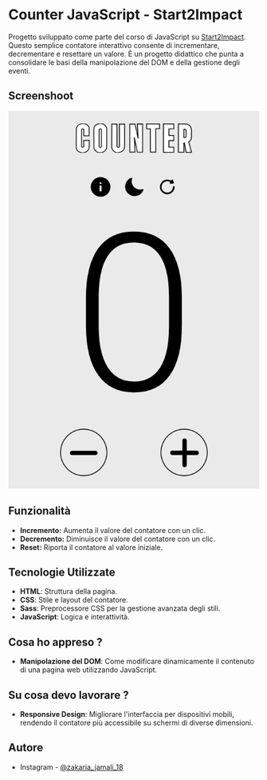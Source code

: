 # Counter JavaScript - Start2Impact

Progetto sviluppato come parte del corso di JavaScript su [Start2Impact](https://www.start2impact.it). Questo semplice contatore interattivo consente di incrementare, decrementare e resettare un valore. È un progetto didattico che punta a consolidare le basi della manipolazione del DOM e della gestione degli eventi.

## Screenshoot


![Screenshot-counter](src\assets\image\zakjam.github.io_counter.app_.png)


## Funzionalità

- **Incremento:** Aumenta il valore del contatore con un clic.
- **Decremento:** Diminuisce il valore del contatore con un clic.
- **Reset:** Riporta il contatore al valore iniziale.

## Tecnologie Utilizzate

- **HTML**: Struttura della pagina.
- **CSS**: Stile e layout del contatore.
- **Sass**: Preprocessore CSS per la gestione avanzata degli stili.
- **JavaScript**: Logica e interattività.

## Cosa ho appreso  ?

- **Manipolazione del DOM**: Come modificare dinamicamente il contenuto di una pagina web utilizzando JavaScript.


## Su cosa devo lavorare ? 

- **Responsive Design**: Migliorare l'interfaccia per dispositivi mobili, rendendo il contatore più accessibile su schermi di diverse dimensioni.


## Autore 

- Instagram - [@zakaria_jamali_18](https://www.instagram.com/zakaria_jamali_18/)